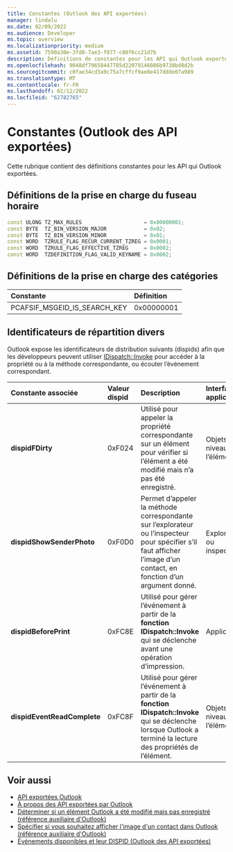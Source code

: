 ```yaml
---
title: Constantes (Outlook des API exportées)
manager: lindalu
ms.date: 02/09/2022
ms.audience: Developer
ms.topic: overview
ms.localizationpriority: medium
ms.assetid: 7590a30e-3fd8-7ae3-f077-c80f6cc21d7b
description: Définitions de constantes pour les API qui Outlook exporte.
ms.openlocfilehash: 9048df79658447785d22079146086b9738bd8d2b
ms.sourcegitcommit: c0fae34cd3a9c75a7cffcf9ae8e417ddde07a989
ms.translationtype: MT
ms.contentlocale: fr-FR
ms.lasthandoff: 02/12/2022
ms.locfileid: "62782765"
---
```

# <a name="constants-outlook-exported-apis"></a>Constantes (Outlook des API exportées)

Cette rubrique contient des définitions constantes pour les API qui Outlook exportées.
  
## <a name="definitions-for-time-zone-support"></a>Définitions de la prise en charge du fuseau horaire

```cpp
const ULONG TZ_MAX_RULES                    = 0x00000001;  
const BYTE  TZ_BIN_VERSION_MAJOR            = 0x02;  
const BYTE  TZ_BIN_VERSION_MINOR            = 0x01; 
const WORD  TZRULE_FLAG_RECUR_CURRENT_TZREG = 0x0001; 
const WORD  TZRULE_FLAG_EFFECTIVE_TZREG     = 0x0002; 
const WORD  TZDEFINITION_FLAG_VALID_KEYNAME = 0x0002;
```

## <a name="definitions-for-category-support"></a>Définitions de la prise en charge des catégories

|**Constante**|**Définition**|
|:-----|:-----|
|PCAFSIF_MSGEID_IS_SEARCH_KEY |0x00000001 |
   
## <a name="miscellaneous-dispatch-identifiers"></a>Identificateurs de répartition divers

Outlook expose les identificateurs de distribution suivants (dispids) afin que les développeurs peuvent utiliser [IDispatch::Invoke](/previous-versions/windows/desktop/api/oaidl/nf-oaidl-idispatch-invoke.md) pour accéder à la propriété ou à la méthode correspondante, ou écouter l’événement correspondant. 
  
|**Constante associée**|**Valeur dispid**|**Description**|**Interface applicable**|
|:-----|:-----|:-----|:-----|
|**dispidFDirty** | 0xF024 |Utilisé pour appeler la propriété correspondante sur un élément pour vérifier si l’élément a été modifié mais n’a pas été enregistré. |Objets au niveau de l’élément |
|**dispidShowSenderPhoto** | 0xF0D0 |Permet d’appeler la méthode correspondante sur l’explorateur ou l’inspecteur pour spécifier s’il faut afficher l’image d’un contact, en fonction d’un argument donné. |Explorateur ou inspecteur |
|**dispidBeforePrint** | 0xFC8E |Utilisé pour gérer l’événement à partir de la **fonction IDispatch::Invoke** qui se déclenche avant une opération d’impression. |Application |
|**dispidEventReadComplete** | 0xFC8F |Utilisé pour gérer l’événement à partir de la **fonction IDispatch::Invoke** qui se déclenche lorsque Outlook a terminé la lecture des propriétés de l’élément. |Objets au niveau de l’élément |
   
## <a name="see-also"></a>Voir aussi

- [API exportées Outlook](outlook-exported-apis.md)
- [À propos des API exportées par Outlook](about-apis-exported-by-outlook.md)
- [Déterminer si un élément Outlook a été modifié mais pas enregistré (référence auxiliaire d'Outlook)](how-to-determine-if-outlook-item-has-been-modified-but-not-saved.md)
- [Spécifier si vous souhaitez afficher l'image d'un contact dans Outlook (référence auxiliaire d'Outlook)](https://docs.microsoft.com/previous-versions/office/gg262879(v=office.15))
- [Événements disponibles et leur DISPID (Outlook des API exportées)](available-events-and-their-dispids-outlook-exported-apis.md)
